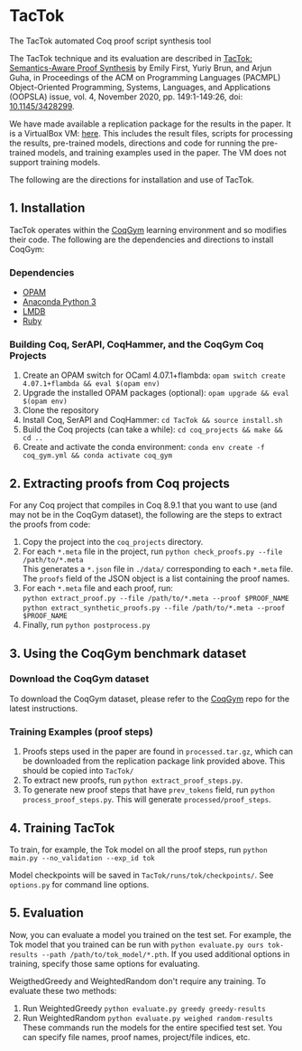 # TacTok
The TacTok automated Coq proof script synthesis tool

The TacTok technique and its evaluation are described in [TacTok: Semantics-Aware Proof Synthesis](https://people.cs.umass.edu/~brun/pubs/pubs/First20oopsla.pdf) by Emily First, Yuriy Brun, and Arjun Guha, in Proceedings of the ACM on Programming Languages (PACMPL) Object-Oriented Programming, Systems, Languages, and Applications (OOPSLA) issue, vol. 4, November 2020, pp. 149:1-149:26, doi: [10.1145/3428299](http://dx.doi.org/10.1145/3428299).

We have made available a replication package for the results in the paper. It is a VirtualBox VM: [here](http://doi.org/10.5281/zenodo.4088897).
This includes the result files, scripts for processing the results, pre-trained models, directions and code for running the pre-trained models, and training examples used in the paper. The VM does not support training models.

The following are the directions for installation and use of TacTok.

## 1. Installation

TacTok operates within the [CoqGym](https://github.com/princeton-vl/CoqGym) learning environment and so modifies their code. 
The following are the dependencies and directions to install CoqGym:

### Dependencies
* [OPAM](https://opam.ocaml.org/)
* [Anaconda Python 3](https://www.anaconda.com/distribution/)
* [LMDB](https://symas.com/lmdb/)
* [Ruby](https://www.ruby-lang.org/en/)


### Building Coq, SerAPI, CoqHammer, and the CoqGym Coq Projects

1. Create an OPAM switch for OCaml 4.07.1+flambda: `opam switch create 4.07.1+flambda && eval $(opam env)`
2. Upgrade the installed OPAM packages (optional): `opam upgrade && eval $(opam env)`
3. Clone the repository
4. Install Coq, SerAPI and CoqHammer: `cd TacTok && source install.sh`
5. Build the Coq projects (can take a while): `cd coq_projects && make && cd ..`
6. Create and activate the conda environment: `conda env create -f coq_gym.yml && conda activate coq_gym`

## 2. Extracting proofs from Coq projects

For any Coq project that compiles in Coq 8.9.1 that you want to use (and may not be in the CoqGym dataset), the following are the steps to extract the proofs from code:

1. Copy the project into the  `coq_projects` directory. 
2. For each `*.meta` file in the project, run `python check_proofs.py --file /path/to/*.meta`   
This generates a `*.json` file in `./data/` corresponding to each `*.meta` file. The `proofs` field of the JSON object is a list containing the proof names.
3. For each `*.meta` file and each proof, run:  
`python extract_proof.py --file /path/to/*.meta --proof $PROOF_NAME`  
`python extract_synthetic_proofs.py --file /path/to/*.meta --proof $PROOF_NAME`
4. Finally, run `python postprocess.py`

## 3. Using the CoqGym benchmark dataset

### Download the CoqGym dataset

To download the CoqGym dataset, please refer to the [CoqGym](https://github.com/princeton-vl/CoqGym) repo for the latest instructions.

### Training Examples (proof steps)

1. Proofs steps used in the paper are found in `processed.tar.gz`, which can be downloaded from the replication package link provided above. This should be copied into `TacTok/`
2. To extract new proofs, run `python extract_proof_steps.py`.
3. To generate new proof steps that have `prev_tokens` field, run `python process_proof_steps.py`. This will generate `processed/proof_steps`.

## 4. Training TacTok 

To train, for example, the Tok model on all the proof steps, run 
`python main.py --no_validation --exp_id tok` 

Model checkpoints will be saved in `TacTok/runs/tok/checkpoints/`. See `options.py` for command line options.

## 5. Evaluation

Now, you can evaluate a model you trained on the test set. For example, the Tok model that you trained can be run with `python evaluate.py ours tok-results --path /path/to/tok_model/*.pth`.
If you used additional options in training, specify those same options for evaluating.
 
 WeigthedGreedy and WeightedRandom don't require any training. To evaluate these two methods:
1. Run WeightedGreedy
    `python evaluate.py greedy greedy-results`
2. Run WeightedRandom 
    `python evaluate.py weighed random-results`
These commands run the models for the entire specified test set. You can specify file names, proof names, project/file indices, etc. 
